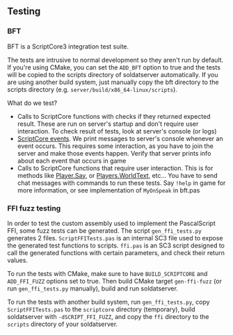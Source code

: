 ## Testing

### BFT

BFT is a ScriptCore3 integration test suite.

The tests are intrusive to normal development so they aren't run by default.
If you're using CMake, you can set the `ADD_BFT` option to true and the tests
will be copied to the scripts directory of soldatserver automatically. If you
are using another build system, just manually copy the bft directory to the
scripts directory (e.g. `server/build/x86_64-linux/scripts`).

What do we test?
- Calls to ScriptCore functions with checks if they returned expected result.
These are run on server's startup and don't require user interaction. To check
result of tests, look at server's console (or logs)
- [ScriptCore events](https://wiki.soldat.pl/index.php/Category:Events).
We print messages to server's console whenever an event occurs. This requires
some interaction, as you have to join the server and make those events happen.
Verify that server prints info about each event that occurs in game
- Calls to ScriptCore functions that require user interaction. This is for methods
like [Player.Say](https://wiki.soldat.pl/index.php/TActivePlayer.Say), or
[Players.WorldText](https://wiki.soldat.pl/index.php/TPlayers.WorldText), etc...
You have to send chat messages with commands to run these tests. Say `!help` in
game for more information, or see implementation of `MyOnSpeak` in bft.pas

### FFI fuzz testing

In order to test the custom assembly used to implement the PascalScript FFI,
some fuzz tests can be generated. The script `gen_ffi_tests.py` generates 2
files. `ScriptFFITests.pas` is an internal SC3 file used to expose the
generated test functions to scripts. `ffi.pas` is an SC3 script designed to
call the generated functions with certain parameters, and check their return
values.

To run the tests with CMake, make sure to have `BUILD_SCRIPTCORE` and
`ADD_FFI_FUZZ` options set to true. Then build CMake target `gen-ffi-fuzz`
(or run `gen_ffi_tests.py` manually), build and run soldatserver.

To run the tests with another build system, run `gen_ffi_tests.py`, copy
`ScriptFFITests.pas` to the `scriptcore` directory (temporary), build
soldatserver with `-dSCRIPT_FFI_FUZZ`, and copy the `ffi` directory to the
`scripts` directory of your soldatserver.

